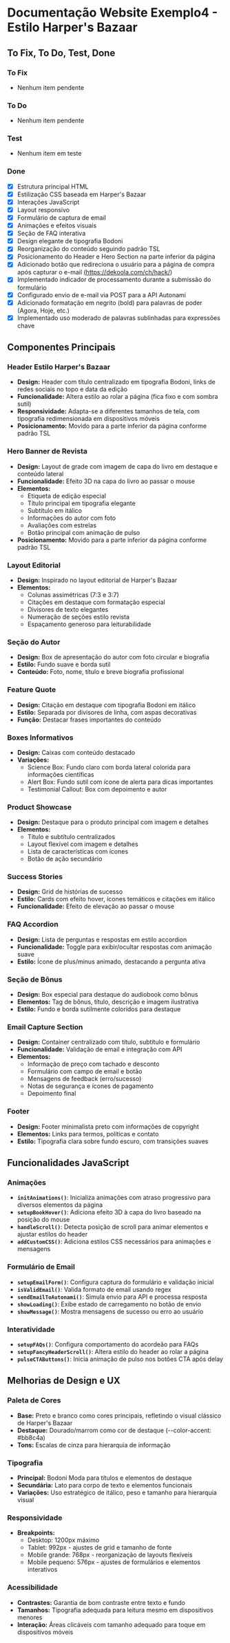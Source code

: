 # Documentação Website Exemplo4 - Estilo Harper's Bazaar

## To Fix, To Do, Test, Done

### To Fix

- Nenhum item pendente

### To Do

- Nenhum item pendente

### Test

- Nenhum item em teste

### Done

- [x] Estrutura principal HTML
- [x] Estilização CSS baseada em Harper's Bazaar
- [x] Interações JavaScript
- [x] Layout responsivo
- [x] Formulário de captura de email
- [x] Animações e efeitos visuais
- [x] Seção de FAQ interativa
- [x] Design elegante de tipografia Bodoni
- [x] Reorganização do conteúdo seguindo padrão TSL
- [x] Posicionamento do Header e Hero Section na parte inferior da página
- [x] Adicionado botão que redireciona o usuário para a página de compra após
      capturar o e-mail (https://dekoola.com/ch/hack/)
- [x] Implementado indicador de processamento durante a submissão do formulário
- [x] Configurado envio de e-mail via POST para a API Autonami
- [x] Adicionado formatação em negrito (bold) para palavras de poder (Agora,
      Hoje, etc.)
- [x] Implementado uso moderado de palavras sublinhadas para expressões chave

## Componentes Principais

### Header Estilo Harper's Bazaar

- **Design:** Header com título centralizado em tipografia Bodoni, links de
  redes sociais no topo e data da edição
- **Funcionalidade:** Altera estilo ao rolar a página (fica fixo e com sombra
  sutil)
- **Responsividade:** Adapta-se a diferentes tamanhos de tela, com tipografia
  redimensionada em dispositivos móveis
- **Posicionamento:** Movido para a parte inferior da página conforme padrão TSL

### Hero Banner de Revista

- **Design:** Layout de grade com imagem de capa do livro em destaque e conteúdo
  lateral
- **Funcionalidade:** Efeito 3D na capa do livro ao passar o mouse
- **Elementos:**
  - Etiqueta de edição especial
  - Título principal em tipografia elegante
  - Subtítulo em itálico
  - Informações do autor com foto
  - Avaliações com estrelas
  - Botão principal com animação de pulso
- **Posicionamento:** Movido para a parte inferior da página conforme padrão TSL

### Layout Editorial

- **Design:** Inspirado no layout editorial de Harper's Bazaar
- **Elementos:**
  - Colunas assimétricas (7:3 e 3:7)
  - Citações em destaque com formatação especial
  - Divisores de texto elegantes
  - Numeração de seções estilo revista
  - Espaçamento generoso para leiturabilidade

### Seção do Autor

- **Design:** Box de apresentação do autor com foto circular e biografia
- **Estilo:** Fundo suave e borda sutil
- **Conteúdo:** Foto, nome, título e breve biografia profissional

### Feature Quote

- **Design:** Citação em destaque com tipografia Bodoni em itálico
- **Estilo:** Separada por divisores de linha, com aspas decorativas
- **Função:** Destacar frases importantes do conteúdo

### Boxes Informativos

- **Design:** Caixas com conteúdo destacado
- **Variações:**
  - Science Box: Fundo claro com borda lateral colorida para informações
    científicas
  - Alert Box: Fundo sutil com ícone de alerta para dicas importantes
  - Testimonial Callout: Box com depoimento e autor

### Product Showcase

- **Design:** Destaque para o produto principal com imagem e detalhes
- **Elementos:**
  - Título e subtítulo centralizados
  - Layout flexível com imagem e detalhes
  - Lista de características com ícones
  - Botão de ação secundário

### Success Stories

- **Design:** Grid de histórias de sucesso
- **Estilo:** Cards com efeito hover, ícones temáticos e citações em itálico
- **Funcionalidade:** Efeito de elevação ao passar o mouse

### FAQ Accordion

- **Design:** Lista de perguntas e respostas em estilo accordion
- **Funcionalidade:** Toggle para exibir/ocultar respostas com animação suave
- **Estilo:** Ícone de plus/minus animado, destacando a pergunta ativa

### Seção de Bônus

- **Design:** Box especial para destaque do audiobook como bônus
- **Elementos:** Tag de bônus, título, descrição e imagem ilustrativa
- **Estilo:** Fundo e borda sutilmente coloridos para destaque

### Email Capture Section

- **Design:** Container centralizado com título, subtítulo e formulário
- **Funcionalidade:** Validação de email e integração com API
- **Elementos:**
  - Informação de preço com tachado e desconto
  - Formulário com campo de email e botão
  - Mensagens de feedback (erro/sucesso)
  - Notas de segurança e ícones de pagamento
  - Depoimento final

### Footer

- **Design:** Footer minimalista preto com informações de copyright
- **Elementos:** Links para termos, políticas e contato
- **Estilo:** Tipografia clara sobre fundo escuro, com transições suaves

## Funcionalidades JavaScript

### Animações

- **`initAnimations()`**: Inicializa animações com atraso progressivo para
  diversos elementos da página
- **`setupBookHover()`**: Adiciona efeito 3D à capa do livro baseado na posição
  do mouse
- **`handleScroll()`**: Detecta posição de scroll para animar elementos e
  ajustar estilos do header
- **`addCustomCSS()`**: Adiciona estilos CSS necessários para animações e
  mensagens

### Formulário de Email

- **`setupEmailForm()`**: Configura captura do formulário e validação inicial
- **`isValidEmail()`**: Valida formato de email usando regex
- **`sendEmailToAutonami()`**: Simula envio para API e processa resposta
- **`showLoading()`**: Exibe estado de carregamento no botão de envio
- **`showMessage()`**: Mostra mensagens de sucesso ou erro ao usuário

### Interatividade

- **`setupFAQs()`**: Configura comportamento do acordeão para FAQs
- **`setupFancyHeaderScroll()`**: Altera estilo do header ao rolar a página
- **`pulseCTAButtons()`**: Inicia animação de pulso nos botões CTA após delay

## Melhorias de Design e UX

### Paleta de Cores

- **Base:** Preto e branco como cores principais, refletindo o visual clássico
  de Harper's Bazaar
- **Destaque:** Dourado/marrom como cor de destaque (--color-accent: #bb8c4a)
- **Tons:** Escalas de cinza para hierarquia de informação

### Tipografia

- **Principal:** Bodoni Moda para títulos e elementos de destaque
- **Secundária:** Lato para corpo de texto e elementos funcionais
- **Variações:** Uso estratégico de itálico, peso e tamanho para hierarquia
  visual

### Responsividade

- **Breakpoints:**
  - Desktop: 1200px máximo
  - Tablet: 992px - ajustes de grid e tamanho de fonte
  - Mobile grande: 768px - reorganização de layouts flexíveis
  - Mobile pequeno: 576px - ajustes de formulários e elementos interativos

### Acessibilidade

- **Contrastes:** Garantia de bom contraste entre texto e fundo
- **Tamanhos:** Tipografia adequada para leitura mesmo em dispositivos menores
- **Interação:** Áreas clicáveis com tamanho adequado para toque em dispositivos
  móveis
